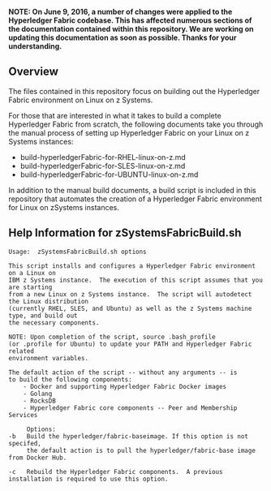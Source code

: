 **NOTE: On June 9, 2016, a number of changes were applied to the Hyperledger Fabric codebase.  This has affected numerous sections of the documentation contained within this repository.  We are working on updating this documentation as soon as possible.  Thanks for your understanding.**


Overview
--------

The files contained in this repository focus on building out the Hyperledger Fabric environment on Linux on z Systems.

For those that are interested in what it takes to build a complete Hyperledger Fabric from scratch, the following documents take you through the manual process of setting up Hyperledger Fabric on your Linux on z Systems instances:
- build-hyperledgerFabric-for-RHEL-linux-on-z.md
- build-hyperledgerFabric-for-SLES-linux-on-z.md
- build-hyperledgerFabric-for-UBUNTU-linux-on-z.md


In addition to the manual build documents, a build script is included in this repository that automates the creation of a Hyperledger Fabric environment for Linux on zSystems instances.

Help Information for zSystemsFabricBuild.sh
-------------------------------------------

```
Usage:  zSystemsFabricBuild.sh options

This script installs and configures a Hyperledger Fabric environment on a Linux on
IBM z Systems instance.  The execution of this script assumes that you are starting
from a new Linux on z Systems instance.  The script will autodetect the Linux distribution
(currently RHEL, SLES, and Ubuntu) as well as the z Systems machine type, and build out
the necessary components.

NOTE: Upon completion of the script, source .bash_profile
(or .profile for Ubuntu) to update your PATH and Hyperledger Fabric related
environment variables.

The default action of the script -- without any arguments -- is
to build the following components:
    - Docker and supporting Hyperledger Fabric Docker images
    - Golang
    - RocksDB
    - Hyperledger Fabric core components -- Peer and Membership Services

     Options:
-b   Build the hyperledger/fabric-baseimage. If this option is not specifed,
     the default action is to pull the hyperledger/fabric-base image from Docker Hub.

-c   Rebuild the Hyperledger Fabric components.  A previous installation is required to use this option.
```

